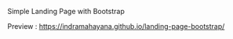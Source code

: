 Simple Landing Page with Bootstrap

Preview : https://indramahayana.github.io/landing-page-bootstrap/